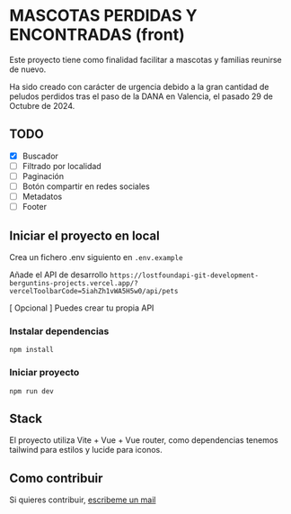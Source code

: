 # MASCOTAS PERDIDAS Y ENCONTRADAS (front)

Este proyecto tiene como finalidad facilitar a mascotas y familias reunirse de nuevo.

Ha sido creado con carácter de urgencia debido a la gran cantidad de peludos perdidos tras el paso de la DANA en Valencia, el pasado 29 de Octubre de 2024.


## TODO
- [X] Buscador
- [ ] Filtrado por localidad
- [ ] Paginación
- [ ] Botón compartir en redes sociales
- [ ] Metadatos
- [ ] Footer

## Iniciar el proyecto en local

Crea un fichero .env siguiento en ```.env.example```

Añade el API de desarrollo ```https://lostfoundapi-git-development-berguntins-projects.vercel.app/?vercelToolbarCode=5iahZh1vWA5H5w0/api/pets```

[ Opcional ] Puedes crear tu propia API

### Instalar dependencias
```
npm install
``` 

### Iniciar proyecto
```
npm run dev
```

## Stack
El proyecto utiliza Vite + Vue + Vue router, como dependencias tenemos tailwind para estilos y lucide para iconos.


## Como contribuir

Si quieres contribuir, [escribeme un mail](mailto:hugo.bermudez@me.com?subject=[Mascotas%20Dana]%20Quiero%20colaborar%20en%20el%20proyecto)